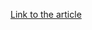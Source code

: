 [Link to the article](https://www.bleepingcomputer.com/news/security/chinese-gelsemium-hackers-use-new-wolfsbane-linux-malware/)
